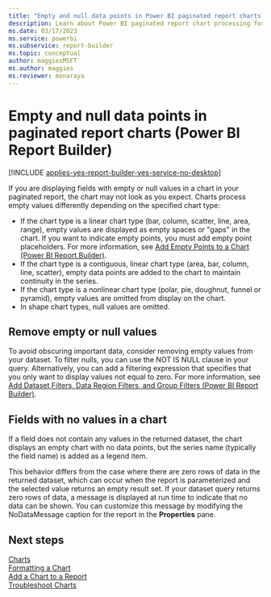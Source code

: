 ```yaml
---
title: "Empty and null data points in Power BI paginated report charts | Microsoft Docs"
description: Learn about Power BI paginated report chart processing for empty values, use of placeholders, and how empty and null data points display in Power BI Report Builder. 
ms.date: 03/17/2023
ms.service: powerbi
ms.subservice: report-builder
ms.topic: conceptual
author: maggiesMSFT
ms.author: maggies
ms.reviewer: monaraya
---
```


# Empty and null data points in paginated report charts (Power BI Report Builder)

[!INCLUDE [applies-yes-report-builder-yes-service-no-desktop](../includes/applies-yes-report-builder-yes-service-no-desktop.md)]

If you are displaying fields with empty or null values in a chart in your paginated report, the chart may not look as you expect. Charts process empty values differently depending on the specified chart type:  
  
- If the chart type is a linear chart type (bar, column, scatter, line, area, range), empty values are displayed as empty spaces or "gaps" in the chart. If you want to indicate empty points, you must add empty point placeholders. For more information, see [Add Empty Points to a Chart &#40;Power BI Report Builder&#41;](/sql/reporting-services/report-design/add-empty-points-to-a-chart-report-builder-and-ssrs).  
- If the chart type is a contiguous, linear chart type (area, bar, column, line, scatter), empty data points are added to the chart to maintain continuity in the series.  
- If the chart type is a nonlinear chart type (polar, pie, doughnut, funnel or pyramid), empty values are omitted from display on the chart. 
- In shape chart types, null values are omitted.  
  

## Remove empty or null values

 To avoid obscuring important data, consider removing empty values from your dataset. To filter nulls, you can use the NOT IS NULL clause in your query. Alternatively, you can add a filtering expression that specifies that you only want to display values not equal to zero. For more information, see [Add Dataset Filters, Data Region Filters, and Group Filters &#40;Power BI Report Builder&#41;](/sql/reporting-services/report-design/add-dataset-filters-data-region-filters-and-group-filters).  
  
## Fields with no values in a chart

 If a field does not contain any values in the returned dataset, the chart displays an empty chart with no data points, but the series name (typically the field name) is added as a legend item.  
  
 This behavior differs from the case where there are zero rows of data in the returned dataset, which can occur when the report is parameterized and the selected value returns an empty result set. If your dataset query returns zero rows of data, a message is displayed at run time to indicate that no data can be shown. You can customize this message by modifying the NoDataMessage caption for the report in the **Properties** pane.

## Next steps

[Charts](charts-report-builder.md)   
[Formatting a Chart](/sql/reporting-services/report-design/formatting-a-chart-report-builder-and-ssrs)   
[Add a Chart to a Report](add-chart-report-report-builder.md)   
[Troubleshoot Charts](/sql/reporting-services/report-design/troubleshoot-charts-report-builder-and-ssrs)  
